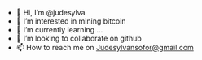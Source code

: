 - 👋 Hi, I’m @judesylva
- 👀 I’m interested in mining bitcoin
- 🌱 I’m currently learning ...
- 💞️ I’m looking to collaborate on github
- 📫 How to reach me on Judesylvansofor@gmail.com

<!---
judesylva/judesylva is a ✨ special ✨ repository because its `README.md` (this file) appears on your GitHub profile.
You can click the Preview link to take a look at your changes.
--->
